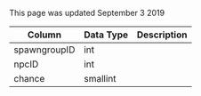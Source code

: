 This page was updated September 3 2019

| Column       | Data Type | Description |
| ------------ | --------- | ----------- |
| spawngroupID | int       |             |
| npcID        | int       |             |
| chance       | smallint  |             |